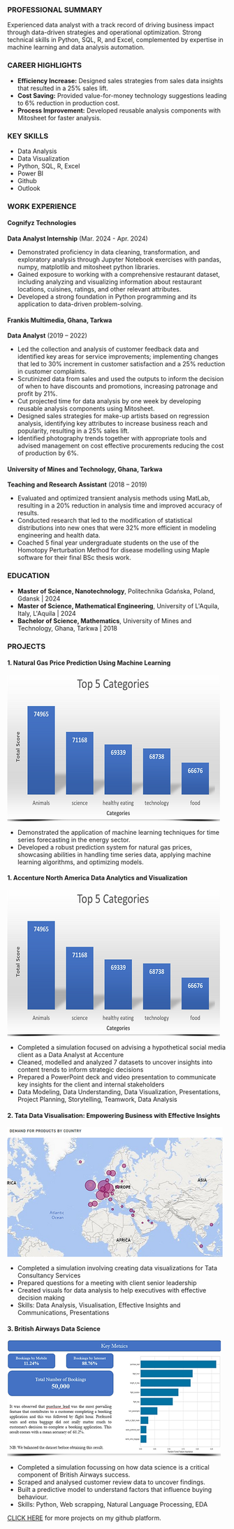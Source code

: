 ### PROFESSIONAL SUMMARY
Experienced data analyst with a track record of driving business impact through data-driven strategies and
operational optimization. Strong technical skills in Python, SQL, R, and Excel, complemented by expertise in
machine learning and data analysis automation.

### CAREER HIGHLIGHTS
- **Efficiency Increase:** Designed sales strategies from sales data insights that resulted in a 25% sales lift.
- **Cost Saving:** Provided value-for-money technology suggestions leading to 6% reduction in production cost.
- **Process Improvement:** Developed reusable analysis components with Mitosheet for faster analysis.

### KEY SKILLS
- Data Analysis
- Data Visualization
- Python, SQL, R, Excel
- Power BI
- Github
- Outlook

### WORK EXPERIENCE
#### Cognifyz Technologies  
**Data Analyst Internship** (Mar. 2024 - Apr. 2024)  
- Demonstrated proficiency in data cleaning, transformation, and exploratory analysis through Jupyter Notebook exercises with pandas, numpy, matplotlib and mitosheet python libraries.
- Gained exposure to working with a comprehensive restaurant dataset, including analyzing and visualizing information about restaurant locations, cuisines, ratings, and other relevant attributes.
- Developed a strong foundation in Python programming and its application to data-driven problem-solving.  

#### Frankis Multimedia, Ghana, Tarkwa
**Data Analyst** (2019 – 2022)
- Led the collection and analysis of customer feedback data and identified key areas for service
improvements; implementing changes that led to 30% increment in customer satisfaction and a 25%
reduction in customer complaints.
- Scrutinized data from sales and used the outputs to inform the decision of when to have discounts and
promotions, increasing patronage and profit by 21%.
- Cut projected time for data analysis by one week by developing reusable analysis components using
Mitosheet.
- Designed sales strategies for make-up artists based on regression analysis, identifying key attributes to
increase business reach and popularity, resulting in a 25% sales lift.
- Identified photography trends together with appropriate tools and advised management on cost
effective procurements reducing the cost of production by 6%.

#### University of Mines and Technology, Ghana, Tarkwa
**Teaching and Research Assistant** (2018 – 2019)
- Evaluated and optimized transient analysis methods using MatLab, resulting in a 20% reduction in
analysis time and improved accuracy of results.
- Conducted research that led to the modification of statistical distributions into new ones that were 32%
more efficient in modeling engineering and health data.
- Coached 5 final year undergraduate students on the use of the Homotopy Perturbation Method for
disease modelling using Maple software for their final BSc thesis work.

### EDUCATION
- **Master of Science, Nanotechnology**, Politechnika Gdańska, Poland, Gdansk | 2024
- **Master of Science, Mathematical Engineering**, University of L'Aquila, Italy, L'Aquila | 2024
- **Bachelor of Science, Mathematics**, University of Mines and Technology, Ghana, Tarkwa | 2018

### PROJECTS
#### 1. Natural Gas Price Prediction Using Machine Learning
[![Data Visualization Dashboard](accent.png)](https://github.com/Inkoom-Justice/Data_in_challenges/blob/bc91737b2454451dae6efb93679d5370059e8a35/Natural%20Gas%20Price%20Prediction/README.md)
* Demonstrated the application of machine learning techniques for time series forecasting in the energy sector.
* Developed a robust prediction system for natural gas prices, showcasing abilities in handling time series data, applying machine learning algorithms, and optimizing models.


#### 1. Accenture North America Data Analytics and Visualization
[![Data Visualization Dashboard](accent.png)](https://justiceinkoom55.wixsite.com/portfolio/post/accenture-north-america-data-analytics-and-visualization)
 * Completed a simulation focused on advising a hypothetical social media client as a Data Analyst at Accenture
 * Cleaned, modelled and analyzed 7 datasets to uncover insights into content trends to inform strategic decisions
 * Prepared a PowerPoint deck and video presentation to communicate key insights for the client and internal stakeholders
 * Data Modeling, Data Understanding, Data Visualization, Presentations, Project Planning, Storytelling, Teamwork, Data Analysis


#### 2. Tata Data Visualisation: Empowering Business with Effective Insights
[![Data Visualization Dashboard](tata.png)](https://justiceinkoom55.wixsite.com/portfolio/post/tata-data-visualisation-empowering-business-with-effective-insights)
 * Completed a simulation involving creating data visualizations for Tata Consultancy Services
 * Prepared questions for a meeting with client senior leadership
 * Created visuals for data analysis to help executives with effective decision making
 * Skills: Data Analysis, Visualisation, Effective Insights and Communications, Presentations

    
#### 3. British Airways Data Science
[![Data Vis](british.png)](https://github.com/Inkoom-Justice/Data_in_challenges/blob/873e2e08e2dc05eac17fcea83c98738d2443d5ab/British%20Airways%20Project/README.md)
 * Completed a simulation focussing on how data science is a critical component of British Airways success.
 * Scraped and analysed customer review data to uncover findings.
 * Built a predictive model to understand factors that influence buying behaviour.
 * Skills: Python, Web scrapping, Natural Language Processing, EDA


[CLICK HERE](https://github.com/Inkoom-Justice/Data_in_challenges) for more projects on my github platform.
